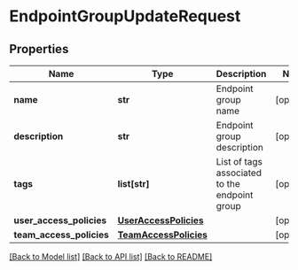 # EndpointGroupUpdateRequest

## Properties
Name | Type | Description | Notes
------------ | ------------- | ------------- | -------------
**name** | **str** | Endpoint group name | [optional] 
**description** | **str** | Endpoint group description | [optional] 
**tags** | **list[str]** | List of tags associated to the endpoint group | [optional] 
**user_access_policies** | [**UserAccessPolicies**](UserAccessPolicies.md) |  | [optional] 
**team_access_policies** | [**TeamAccessPolicies**](TeamAccessPolicies.md) |  | [optional] 

[[Back to Model list]](../README.md#documentation-for-models) [[Back to API list]](../README.md#documentation-for-api-endpoints) [[Back to README]](../README.md)


